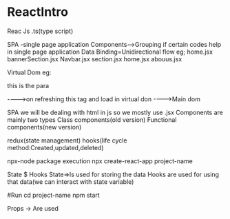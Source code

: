 # ReactIntro
Reac Js
.ts(type script)

SPA -single page application
Components-->Grouping if certain codes help in single page application
Data Binding=Unidirectional flow
eg;      home.jsx
bannerSection.jsx      Navbar.jsx     section.jsx
        home.jsx abouus.jsx

Virtual Dom
eg:<p>this is the para </p> ---->on refreshing this tag and load in virtual don ---->Main dom      

SPA we will be dealing with html in js so we mostly use .jsx
Components are mainly two types
Class components(old version)
Functional components(new version)

redux(state management)
hooks(life cycle method:Created,updated,deleted)

npx-node package execution
npx create-react-app project-name

State $ Hooks
State=>Is used for storing the data
Hooks are used for using that data(we can interact with state variable)

#Run
cd project-name
npm start

Props -> Are used 